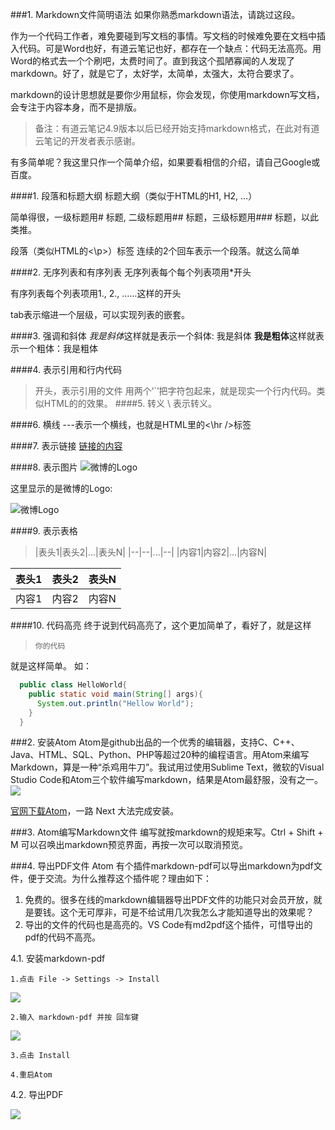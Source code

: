 ###1. Markdown文件简明语法
如果你熟悉markdown语法，请跳过这段。

作为一个代码工作者，难免要碰到写文档的事情。写文档的时候难免要在文档中插入代码。可是Word也好，有道云笔记也好，都存在一个缺点：代码无法高亮。用Word的格式去一个个刷吧，太费时间了。直到我这个孤陋寡闻的人发现了markdown。好了，就是它了，太好学，太简单，太强大，太符合要求了。

markdown的设计思想就是要你少用鼠标，你会发现，你使用markdown写文档，会专注于内容本身，而不是排版。

> 备注：有道云笔记4.9版本以后已经开始支持markdown格式，在此对有道云笔记的开发者表示感谢。

有多简单呢？我这里只作一个简单介绍，如果要看相信的介绍，请自己Google或百度。

####1. 段落和标题大纲
标题大纲（类似于HTML的H1, H2, …）

简单得很，一级标题用# 标题, 二级标题用## 标题，三级标题用### 标题，以此类推。

段落（类似HTML的<\p>）标签
    连续的2个回车表示一个段落。就这么简单

####2. 无序列表和有序列表
无序列表每个每个列表项用*开头

有序列表每个列表项用1., 2., ……这样的开头

tab表示缩进一个层级，可以实现列表的嵌套。

####3. 强调和斜体
*我是斜体*这样就是表示一个斜体: 我是斜体
**我是粗体**这样就表示一个粗体：我是粗体

####4. 表示引用和行内代码
>开头，表示引用的文件
用两个’`’把字符包起来，就是现实一个行内代码。类似HTML的<code></code>的效果。
####5. 转义
\ 表示转义。

####6. 横线
---表示一个横线，也就是HTML里的<\hr />标签

####7. 表示链接
[链接的内容](http://www.foo.com/bar)

####8. 表示图片
![微博的Logo](http://img.t.sinajs.cn/.../WB_logo.png)

这里显示的是微博的Logo:

![微博Logo](http://img.t.sinajs.cn/t6/style/images/global_nav/WB_logo.png)


####9. 表示表格
>|表头1|表头2|...|表头N|
>|--|--|...|--|
>|内容1|内容2|...|内容N|

|  表头1	  | 表头2	    |  表头N    |
| --- | --- | --- |
| 内容1    |   内容2  |   内容N  |


####10. 代码高亮
终于说到代码高亮了，这个更加简单了，看好了，就是这样
> ``` 语言[java/python/php/bash/html/javascript/…]
> 你的代码　
> ```
就是这样简单。
如：
``` java
  public class HelloWorld{
    public static void main(String[] args){
      System.out.println("Hellow World");
    }
  }
```

###2. 安装Atom
Atom是github出品的一个优秀的编辑器，支持C、C++、Java、HTML、SQL、Python、PHP等超过20种的编程语言。用Atom来编写Markdown，算是一种“杀鸡用牛刀”。我试用过使用Sublime Text，微软的Visual Studio Code和Atom三个软件编写markdown，结果是Atom最舒服，没有之一。
![](https://img-blog.csdn.net/20160517232609868)


[官网下载Atom](https://atom.io/)，一路 Next 大法完成安装。

###3. Atom编写Markdown文件
编写就按markdown的规矩来写。Ctrl + Shift + M 可以召唤出markdown预览界面，再按一次可以取消预览。

###4. 导出PDF文件
Atom 有个插件markdown-pdf可以导出markdown为pdf文件，便于交流。为什么推荐这个插件呢？理由如下：
1. 免费的。很多在线的markdown编辑器导出PDF文件的功能只对会员开放，就是要钱。这个无可厚非，可是不给试用几次我怎么才能知道导出的效果呢？
2. 导出的文件的代码也是高亮的。VS Code有md2pdf这个插件，可惜导出的pdf的代码不高亮。

4.1. 安装markdown-pdf

    1.点击 File -> Settings -> Install

![](https://img-blog.csdn.net/20160517233047448)


    2.输入 markdown-pdf 并按 回车键
![](https://img-blog.csdn.net/20160517233407684)

    3.点击 Install

    4.重启Atom

4.2. 导出PDF

![](https://img-blog.csdn.net/20160517233437742)
